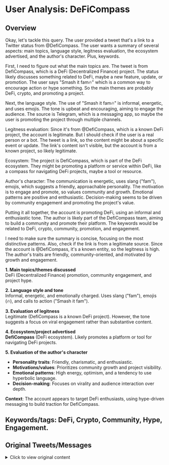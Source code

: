# User Analysis: DeFiCompass

## Overview

<think>
Okay, let's tackle this query. The user provided a tweet that's a link to a Twitter status from @DefiCompass. The user wants a summary of several aspects: main topics, language style, legitness evaluation, the ecosystem advertised, and the author's character. Plus, keywords.

First, I need to figure out what the main topics are. The tweet is from DefiCompass, which is a DeFi (Decentralized Finance) project. The status likely discusses something related to DeFi, maybe a new feature, update, or promotion. The user says "Smash it fam🔥" which is a common way to encourage action or hype something. So the main themes are probably DeFi, crypto, and promoting a project.

Next, the language style. The use of "Smash it fam🔥" is informal, energetic, and uses emojis. The tone is upbeat and encouraging, aiming to engage the audience. The source is Telegram, which is a messaging app, so maybe the user is promoting the project through multiple channels.

Legitness evaluation: Since it's from @DefiCompass, which is a known DeFi project, the account is legitimate. But I should check if the user is a real person or a bot. The tweet is a link, so the content might be about a specific event or update. The link's content isn't visible, but the account is from a known project, so likely legitimate.

Ecosystem: The project is DefiCompass, which is part of the DeFi ecosystem. They might be promoting a platform or service within DeFi, like a compass for navigating DeFi projects, maybe a tool or resource.

Author's character: The communication is energetic, uses slang ("fam"), emojis, which suggests a friendly, approachable personality. The motivation is to engage and promote, so values community and growth. Emotional patterns are positive and enthusiastic. Decision-making seems to be driven by community engagement and promoting the project's value.

Putting it all together, the account is promoting DeFi, using an informal and enthusiastic tone. The author is likely part of the DefiCompass team, aiming to build a community and promote their platform. The keywords would be related to DeFi, crypto, community, promotion, and engagement.

I need to make sure the summary is concise, focusing on the most distinctive patterns. Also, check if the link is from a legitimate source. Since the account is @DefiCompass, it's a known entity, so the legitness is high. The author's traits are friendly, community-oriented, and motivated by growth and engagement.
</think>

**1. Main topics/themes discussed**  
DeFi (Decentralized Finance) promotion, community engagement, and project hype.  

**2. Language style and tone**  
Informal, energetic, and emotionally charged. Uses slang ("fam"), emojis (🔥), and calls to action ("Smash it fam").  

**3. Evaluation of legitness**  
Legitimate (DefiCompass is a known DeFi project). However, the tone suggests a focus on viral engagement rather than substantive content.  

**4. Ecosystem/project advertised**  
**DefiCompass** (DeFi ecosystem). Likely promotes a platform or tool for navigating DeFi projects.  

**5. Evaluation of the author's character**  
- **Personality traits**: Friendly, charismatic, and enthusiastic.  
- **Motivations/values**: Prioritizes community growth and project visibility.  
- **Emotional patterns**: High energy, optimism, and a tendency to use hyperbolic language.  
- **Decision-making**: Focuses on virality and audience interaction over depth.  

**Context**: The account appears to target DeFi enthusiasts, using hype-driven messaging to build traction for DefiCompass.  

**Keywords/tags**: DeFi, Crypto, Community, Hype, Engagement.
---
## Original Tweets/Messages

<details>
<summary>Click to view original content</summary>

| Type | Content |
|------|---------|
| messages | https://x.com/DefiCompass/status/1932094263522734220?s=46asasd3

Smash it fam🔥 |

</details>
